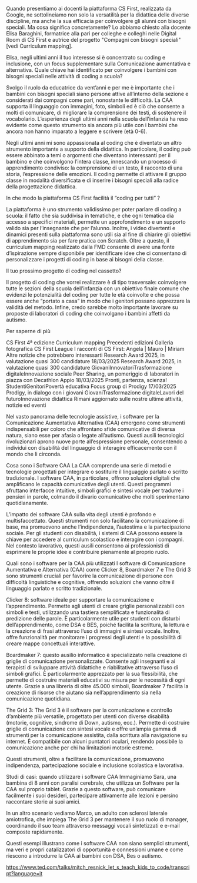 Quando presentiamo ai docenti la piattaforma CS First, realizzata da Google, ne sottolineiamo non solo la versatilità per la didattica delle diverse discipline, ma anche la sua efficacia per  coinvolgere gli alunni con bisogni speciali. Ma cosa significa concretamente? Lo abbiamo chiesto alla docente Elisa Baraghini, formatrice alla pari per colleghe e colleghi nelle Digital Room di CS First e autrice del progetto "Compagni con bisogni speciali" [vedi Curriculum mapping].

Elisa, negli ultimi anni il tuo interesse si è concentrato su coding e inclusione, con un focus supplementare sulla Comunicazione aumentativa e alternativa. Quale chiave hai identificato per coinvolgere i bambini con bisogni speciali nelle attività di coding a scuola?

Svolgo il ruolo da educatrice da vent’anni e per me è importante che i bambini con bisogni speciali siano persone attive all’interno della sezione e considerati dai compagni come pari, nonostante le difficoltà. La CAA supporta il linguaggio con immagini, foto, simboli ed è ciò che consente a molti di comunicare, di migliorare la comprensione dei testi, di sostenere il vocabolario. L’esperienza degli ultimi anni nella scuola dell’infanzia ha reso evidente come questo strumento sia ancora più utile con i bambini che ancora non hanno imparato a leggere e scrivere (età 0-6).

Negli ultimi anni mi sono appassionata al coding che è diventato un altro strumento importante a supporto della didattica. In particolare, il coding può essere abbinato a temi o argomenti che diventano interessanti per il bambino e che coinvolgono l’intera classe, innescando un processo di apprendimento condiviso: la comprensione di un testo, il racconto di una storia, l’espressione delle emozioni. Il coding permette di attivare il gruppo classe in modalità diversificata e di inserire i bisogni speciali alla radice della progettazione didattica.

In che modo la piattaforma CS First facilità il “coding per tutti” ?

La piattaforma è uno strumento validissimo per poter parlare di coding a scuola: il fatto che sia suddivisa  in tematiche, e che ogni tematica dia accesso a specifici materiali, permette un approfondimento e un supporto valido sia per l’insegnante che per l’alunno. Inoltre, i video divertenti e dinamici presenti sulla piattaforma sono utili sia al fine di chiarire gli obiettivi di apprendimento sia per fare pratica con Scratch. Oltre a questo, il curriculum mapping realizzato dalla FMD consente di avere una fonte d’ispirazione sempre disponibile per identificare idee che ci consentano di personalizzare i progetti di coding in base ai bisogni della classe.


Il tuo prossimo progetto di coding nel cassetto?

Il progetto di coding che vorrei realizzare è di tipo trasversale: coinvolgere tutte le sezioni della scuola dell’infanzia con un obiettivo finale comune che evidenzi le potenzialità del coding per tutte le età coinvolte e che possa essere anche “portato a casa” in modo che i genitori possano apprezzare la validità del metodo. Infine, credo sarebbe molto importante lavorare su proposte di laboratori di coding che coinvolgano i bambini affetti da autismo.

Per saperne di più

CS First 4ª edizione
Curriculum mapping
Precedenti edizioni
Galleria fotografica CS First League
I racconti di CS First: Angela | Mauro | Miriam
Altre notizie che potrebbero interessarti
Research Award 2025, in valutazione quasi 300 candidature
18/03/2025
Research Award 2025, in valutazione quasi 300 candidature
GiovaniInnovatoriTrasformazione digitaleInnovazione sociale
Peer Sharing, un pomeriggio di laboratori in piazza con Decathlon Appio
18/03/2025
Pronti, partenza, scienza!
StudentiGenitoriPovertà educativa
Focus group di Prodigy
17/03/2025
Prodigy, in dialogo con i giovani
GiovaniTrasformazione digitaleLavori del futuroInnovazione didattica
Rimani aggiornato sulle nostre ultime attività, notizie ed eventi

Nel vasto panorama delle tecnologie assistive, i software per la Comunicazione Aumentativa Alternativa (CAA) emergono come strumenti indispensabili per coloro che affrontano sfide comunicative di diversa natura, siano esse per afasia o legate all’autismo. Questi ausili tecnologici rivoluzionari aprono nuove porte all’espressione personale, consentendo a individui con disabilità del linguaggio di interagire efficacemente con il mondo che li circonda.

Cosa sono i Software CAA
La CAA comprende una serie di metodi e tecnologie progettati per integrare o sostituire il linguaggio parlato o scritto tradizionale. I software CAA, in particolare, offrono soluzioni digitali che amplificano le capacità comunicative degli utenti. Questi programmi sfruttano interfacce intuitive, simboli grafici e sintesi vocale per tradurre i pensieri in parole, colmando il divario comunicativo che molti sperimentano quotidianamente.

L’impatto dei software CAA sulla vita degli utenti è profondo e multisfaccettato. Questi strumenti non solo facilitano la comunicazione di base, ma promuovono anche l’indipendenza, l’autostima e la partecipazione sociale. Per gli studenti con disabilità, i sistemi di CAA possono essere la chiave per accedere al curriculum scolastico e interagire con i compagni. Nel contesto lavorativo, questi ausili consentono ai professionisti di esprimere le proprie idee e contribuire pienamente al proprio ruolo.

Quali sono i software per la CAA più utilizzati
I software di Comunicazione Aumentativa e Alternativa (CAA) come Clicker 8, Boardmaker 7 e The Grid 3 sono strumenti cruciali per favorire la comunicazione di persone con difficoltà linguistiche e cognitive, offrendo soluzioni che vanno oltre il linguaggio parlato e scritto tradizionale.

Clicker 8: software ideale per supportare la comunicazione e l’apprendimento. Permette agli utenti di creare griglie personalizzabili con simboli e testi, utilizzando una tastiera semplificata e funzionalità di predizione delle parole. È particolarmente utile per studenti con disturbi dell’apprendimento, come DSA e BES, poiché facilita la scrittura, la lettura e la creazione di frasi attraverso l’uso di immagini e sintesi vocale. Inoltre, offre funzionalità per monitorare i progressi degli utenti e la possibilità di creare mappe concettuali interattive.

Boardmaker 7: questo ausilio informatico è specializzato nella creazione di griglie di comunicazione personalizzate. Consente agli insegnanti e ai terapisti di sviluppare attività didattiche e riabilitative attraverso l’uso di simboli grafici. È particolarmente apprezzato per la sua flessibilità, che permette di costruire materiali educativi su misura per le necessità di ogni utente. Grazie a una libreria di oltre 45.000 simboli, Boardmaker 7 facilita la creazione di risorse che aiutano sia nell’apprendimento sia nella comunicazione quotidiana.

The Grid 3: The Grid 3 è il software per la comunicazione e controllo d’ambiente più versatile, progettato per utenti con diverse disabilità (motorie, cognitive, sindrome di Down, autismo, ecc.). Permette di costruire griglie di comunicazione con sintesi vocale e offre un’ampia gamma di strumenti per la comunicazione assistita, dalla scrittura alla navigazione su internet. È compatibile con alcuni puntatori oculari, rendendo possibile la comunicazione anche per chi ha limitazioni motorie estreme.

Questi strumenti, oltre a facilitare la comunicazione, promuovono indipendenza, partecipazione sociale e inclusione scolastica e lavorativa.

Studi di casi: quando utilizzare i software CAA
Immaginiamo Sara, una bambina di 8 anni con paralisi cerebrale, che utilizza un Software per la CAA sul proprio tablet. Grazie a questo software, può comunicare facilmente i suoi desideri, partecipare attivamente alle lezioni e persino raccontare storie ai suoi amici.

In un altro scenario vediamo Marco, un adulto con sclerosi laterale amiotrofica, che impiega The Grid 3 per mantenere il suo ruolo di manager, coordinando il suo team attraverso messaggi vocali sintetizzati e e-mail composte rapidamente.

Questi esempi illustrano come i software CAA non siano semplici strumenti, ma veri e propri catalizzatori di opportunità e connessioni umane e come riescono a introdurre la CAA ai bambini con DSA, Bes o autismo.

https://www.ted.com/talks/mitch_resnick_let_s_teach_kids_to_code/transcript?language=it


